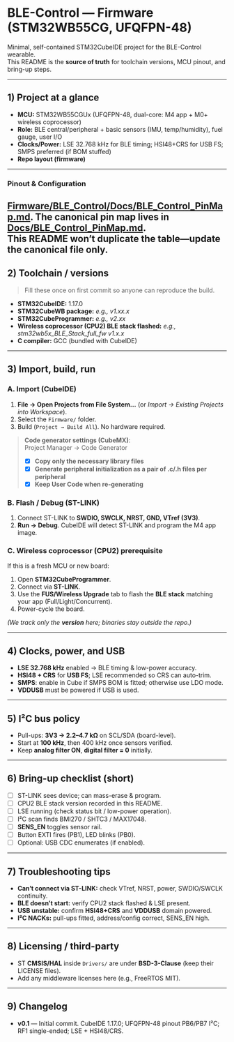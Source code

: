 # BLE-Control — Firmware (STM32WB55CG, UFQFPN-48)

Minimal, self-contained STM32CubeIDE project for the BLE-Control wearable.  
This README is the **source of truth** for toolchain versions, MCU pinout, and bring-up steps.

---

## 1) Project at a glance
- **MCU:** STM32WB55CGUx (UFQFPN-48, dual-core: M4 app + M0+ wireless coprocessor)
- **Role:** BLE central/peripheral + basic sensors (IMU, temp/humidity), fuel gauge, user I/O
- **Clocks/Power:** LSE 32.768 kHz for BLE timing; HSI48+CRS for USB FS; SMPS preferred (if BOM stuffed)
- **Repo layout (firmware)**  


---
### Pinout & Configuration
**[Firmware/BLE_Control/Docs/BLE_Control_PinMap.md](../Firmware/BLE_Control/Docs/BLE_Control_PinMap.md)**.
The **canonical pin map** lives in **[Docs/BLE_Control_PinMap.md](Docs/BLE_Control_PinMap.md)**.  
This README won’t duplicate the table—update the canonical file only.
---

## 2) Toolchain / versions
> Fill these once on first commit so anyone can reproduce the build.

- **STM32CubeIDE:** 1.17.0  
- **STM32CubeWB package:** _e.g., v1.xx.x_  
- **STM32CubeProgrammer:** _e.g., v2.xx_  
- **Wireless coprocessor (CPU2) BLE stack flashed:** _e.g., stm32wb5x_BLE_Stack_full_fw v1.x.x_  
- **C compiler:** GCC (bundled with CubeIDE)

---

## 3) Import, build, run

### A. Import (CubeIDE)
1. **File → Open Projects from File System…** (or *Import → Existing Projects into Workspace*).  
2. Select the `Firmware/` folder.  
3. Build (`Project → Build All`). No hardware required.

> **Code generator settings (CubeMX)**:  
> Project Manager → Code Generator  
> - [x] **Copy only the necessary library files**  
> - [x] **Generate peripheral initialization as a pair of .c/.h files per peripheral**  
> - [x] **Keep User Code when re-generating**

### B. Flash / Debug (ST-LINK)
1. Connect ST-LINK to **SWDIO, SWCLK, NRST, GND, VTref (3V3)**.  
2. **Run → Debug**. CubeIDE will detect ST-LINK and program the M4 app image.

### C. Wireless coprocessor (CPU2) prerequisite
If this is a fresh MCU or new board:  
1. Open **STM32CubeProgrammer**.  
2. Connect via **ST-LINK**.  
3. Use the **FUS/Wireless Upgrade** tab to flash the **BLE stack** matching your app (Full/Light/Concurrent).  
4. Power-cycle the board.

_(We track only the **version** here; binaries stay outside the repo.)_

---

## 4) Clocks, power, and USB
- **LSE 32.768 kHz** enabled → BLE timing & low-power accuracy.  
- **HSI48 + CRS** for **USB FS**; LSE recommended so CRS can auto-trim.  
- **SMPS**: enable in Cube if SMPS BOM is fitted; otherwise use LDO mode.  
- **VDDUSB** must be powered if USB is used.

---

## 5) I²C bus policy
- Pull-ups: **3V3 → 2.2–4.7 kΩ** on SCL/SDA (board-level).  
- Start at **100 kHz**, then 400 kHz once sensors verified.  
- Keep **analog filter ON**, **digital filter = 0** initially.

---

## 6) Bring-up checklist (short)
- [ ] ST-LINK sees device; can mass-erase & program.  
- [ ] CPU2 BLE stack version recorded in this README.  
- [ ] LSE running (check status bit / low-power operation).  
- [ ] I²C scan finds BMI270 / SHTC3 / MAX17048.  
- [ ] **SENS_EN** toggles sensor rail.  
- [ ] Button EXTI fires (PB1), LED blinks (PB0).  
- [ ] Optional: USB CDC enumerates (if enabled).

---

## 7) Troubleshooting tips
- **Can’t connect via ST-LINK:** check VTref, NRST, power, SWDIO/SWCLK continuity.  
- **BLE doesn’t start:** verify CPU2 stack flashed & LSE present.  
- **USB unstable:** confirm **HSI48+CRS** and **VDDUSB** domain powered.  
- **I²C NACKs:** pull-ups fitted, address/config correct, SENS_EN high.

---

## 8) Licensing / third-party
- ST **CMSIS/HAL** inside `Drivers/` are under **BSD-3-Clause** (keep their LICENSE files).  
- Add any middleware licenses here (e.g., FreeRTOS MIT).

---

## 9) Changelog
- **v0.1** — Initial commit. CubeIDE 1.17.0; UFQFPN-48 pinout PB6/PB7 I²C; RF1 single-ended; LSE + HSI48/CRS.


